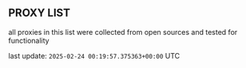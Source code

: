 ## PROXY LIST

all proxies in this list were collected from open sources and tested for functionality

last update: `2025-02-24 00:19:57.375363+00:00` UTC